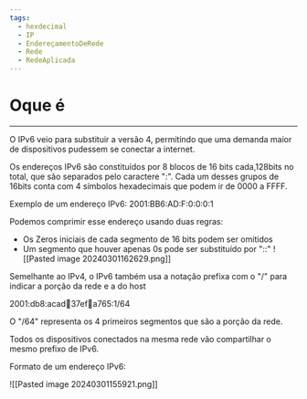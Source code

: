 ```yaml
---
tags:
  - hexdecimal
  - IP
  - EndereçamentoDeRede
  - Rede
  - RedeAplicada
---
```

# Oque é
---
O IPv6 veio para substituir a versão 4, permitindo que uma demanda maior de dispositivos pudessem se conectar a internet.

Os endereços IPv6 são constituídos por 8 blocos de 16 bits cada,128bits no total, que são separados pelo caractere ":". Cada um desses grupos de 16bits conta com 4 símbolos hexadecimais que podem ir de 0000 a FFFF.

Exemplo de um endereço IPv6: 2001:BB6:AD:F:0:0:0:1

Podemos comprimir esse endereço usando duas regras:

  - Os Zeros iniciais de cada segmento de 16 bits podem ser omitidos
  - Um segmento que houver apenas 0s pode ser substituído por "::"
  ![[Pasted image 20240301162629.png]]

Semelhante ao IPv4, o IPv6 também usa a notação prefixa com o "/" para indicar a porção da rede e a do host

2001:db8:acad:100:37ef:100:a765:1/64

O "/64" representa os 4 primeiros segmentos que são a porção da rede.

Todos os dispositivos conectados na mesma rede vão compartilhar o mesmo prefixo de IPv6.

Formato de um endereço IPv6:

![[Pasted image 20240301155921.png]]

